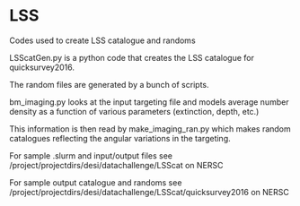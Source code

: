 # LSS
Codes used to create LSS catalogue and randoms

LSScatGen.py is a python code that creates the LSS catalogue for quicksurvey2016.

The random files are generated by a bunch of scripts.

bm_imaging.py looks at the input targeting file and models average number
density as a function of various parameters (extinction, depth, etc.)

This information is then read by make_imaging_ran.py which makes random
catalogues reflecting the angular variations in the targeting.

For sample .slurm and input/output files see /project/projectdirs/desi/datachallenge/LSScat on NERSC

For sample output catalogue and randoms see /project/projectdirs/desi/datachallenge/LSScat/quicksurvey2016 on NERSC
